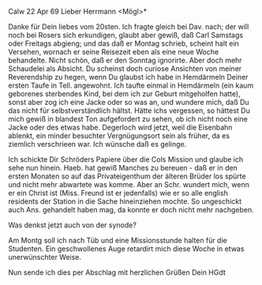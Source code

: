  Calw 22 Apr 69
Lieber Herrmann <Mögl>*

Danke für Dein liebes vom 20sten. Ich fragte gleich bei Dav. nach; der will noch bei Rosers sich erkundigen, glaubt aber gewiß, daß Carl Samstags oder Freitags abgieng; und das daß er Montag schrieb, scheint halt ein Versehen, wornach er seine Reisezeit eben als eine neue Woche behandelte. Nicht schön, daß er den Sonntag ignorirte. Aber doch mehr Schaudelei als Absicht. 
Du scheinst doch curiose Ansichten von meiner Reverendship zu hegen, wenn Du glaubst ich habe in Hemdärmeln Deiner ersten Taufe in Tell. angewohnt. Ich taufte einmal in Hemdärmeln (ein kaum geborenes sterbendes Kind, bei dem ich zur Geburt mitgeholfen hatte), sonst aber zog ich eine Jacke oder so was an, und wundere mich, daß Du das nicht für selbstverständlich hältst. Hätte ichs vergessen, so hättest Du mich gewiß in blandest Ton aufgefordert zu sehen, ob ich nicht noch eine Jacke oder des etwas habe. 
Degerloch wird jetzt, weil die Eisenbahn ablenkt, ein minder besuchter Vergnügungsort sein als früher, da es ziemlich verschrieen war. Ich wünsche daß es gelinge.

Ich schickte Dir Schröders Papiere über die Cols Mission und glaube ich sehe nun hinein. Haeb. hat gewiß Manches zu bereuen - daß er in den ersten Monaten so auf das Privateigenthum der älteren Brüder los spürte und nicht mehr abwartete was komme. Aber an Schr. wundert mich, wenn er ein Christ ist (Miss. Freund ist er jedenfalls) wie er so alle english residents der Station in die Sache hineinziehen mochte. So ungeschickt auch Ans. gehandelt haben mag, da konnte er doch nicht mehr nachgeben.

Was denkst jetzt auch von der synode?

Am Montg soll ich nach Tüb und eine Missionsstunde halten für die Studenten. Ein geschwollenes Auge retardirt mich diese Woche in etwas unerwünschter Weise.

Nun sende ich dies per Abschlag mit
 herzlichen Grüßen
 Dein HGdt
